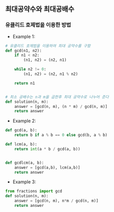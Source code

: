 ## 최대공약수와 최대공배수

### 유클리드 호제법을 이용한 방법

* Example 1:

```python
# 유클리드 호제법을 이용하여 최대 공약수를 구함
def gcd(n1, n2):
    if n1 < n2:
        (n1, n2) = (n2, n1)

    while n2 != 0:
        (n1, n2) = (n2, n1 % n2)

    return n1


# 최소 공배수는 n과 m을 곱한후 최대 공약수로 나누어 준다
def solution(n, m):
    answer = [gcd(n, m), (n * m) / gcd(n, m)]
    return answer
```

* Example 2:

```python
def gcd(a, b):
    return b if a % b == 0 else gcd(b, a % b)

def lcm(a, b):
    return int(a * b / gcd(a, b))


def gcdlcm(a, b):
    answer = [gcd(a,b), lcm(a,b)]
    return answer
```

* Example 3:


```python
from fractions import gcd 
def solution(n, m):
    answer = [gcd(n, m), n*m / gcd(n, m)]
    return answer
```
